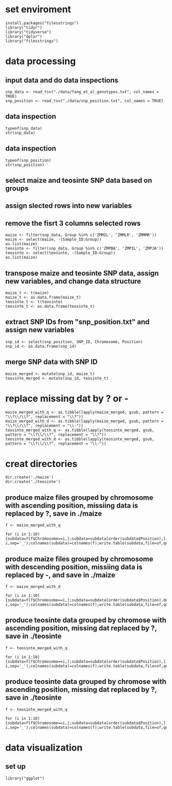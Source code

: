 # set enviroment
```install.packages("filesstrings")library("tidyr")library("tidyverse")library("dplyr")library("filesstrings")
```

# data processing## input data and do data inspections
```snp_data <- read_tsv("./data/fang_et_al_genotypes.txt", col_names = TRUE)snp_position <- read_tsv("./data/snp_position.txt", col_names = TRUE)```

## data inspection```typeof(snp_data)str(snp_data)```

## data inspection```typeof(snp_position)str(snp_position)```## select maize and teosinte SNP data based on groups## assign slected rows into new variables## remove the fisrt 3 columns selected rows ```{r}maize <- filter(snp_data, Group %in% c('ZMMIL', 'ZMMLR', 'ZMMMR'))maize <- select(maize, -(Sample_ID:Group))as.list(maize)teosinte <- filter(snp_data, Group %in% c('ZMPBA', 'ZMPIL', 'ZMPJA'))teosinte <- select(teosinte, -(Sample_ID:Group))as.list(maize) ```


## transpose maize and teosinte SNP data, assign new variables, and change data structure```{r}maize_t <- t(maize) maize_t <- as.data.frame(maize_t)teosinte_t <- t(teosinte)teosinte_t <- as.data.frame(teosinte_t)```## extract SNP IDs from "snp_position.txt" and assign new variables```{r}snp_id <- select(snp_position, SNP_ID, Chromosome, Position)snp_id <- as.data.frame(snp_id)```## merge SNP data with SNP ID```{r}maize_merged <- mutate(snp_id, maize_t)teosinte_merged <- mutate(snp_id, teosinte_t)```

# replace missing dat by ? or -```{r}maize_merged_with_q <- as.tibble(lapply(maize_merged, gsub, pattern = "\\?\\/\\?", replacement = "\\?"))maize_merged_with_d <- as.tibble(lapply(maize_merged, gsub, pattern = "\\?\\/\\?", replacement = "\\-"))teosinte_merged_with_q <- as.tibble(lapply(teosinte_merged, gsub, pattern = "\\?\\/\\?", replacement = "\\?"))teosinte_merged_with_d <- as.tibble(lapply(teosinte_merged, gsub, pattern = "\\?\\/\\?", replacement = "\\-"))```# creat directories ```{r}dir.create('./maize')dir.create('./teosinte')
```

## produce maize files grouped by chromosome with ascending position, missiing data is replaced by ?, save in ./maize```{r}f <- maize_merged_with_q for (i in 1:10){subdata=f[f$Chromosome==i,];subdata=subdata[order(subdata$Position),];of=paste('./maize/maize_ascending_chr', i,sep='_');colnames(subdata)=colnames(f);write.table(subdata,file=of,quote=F,sep='\t',row.names=F)}```## produce maize files grouped by chromosome with descending position, missiing data is replaced by -, and save in ./maize```{r}f <- maize_merged_with_d for (i in 1:10){subdata=f[f$Chromosome==i,];subdata=subdata[order(subdata$Position),decrease=T];of=paste('./maize/maize_descending_chr', i,sep='_');colnames(subdata)=colnames(f);write.table(subdata,file=of,quote=F,sep='\t',row.names=F)}```## produce teosinte data grouped by chromose with ascending position, missing dat replaced by ?, save in ./teosinte```{r}f <- teosinte_merged_with_q for (i in 1:10){subdata=f[f$Chromosome==i,];subdata=subdata[order(subdata$Position),];of=paste('./teosinte/teosinte_ascending_chr', i,sep='_');colnames(subdata)=colnames(f);write.table(subdata,file=of,quote=F,sep='\t',row.names=F)}```## produce teosinte data grouped by chromose with ascending position, missing dat replaced by ?, save in ./teosinte```{r}f <- teosinte_merged_with_q for (i in 1:10){subdata=f[f$Chromosome==i,];subdata=subdata[order(subdata$Position),];of=paste('./teosinte/teosinte_ascending_chr', i,sep='_');colnames(subdata)=colnames(f);write.table(subdata,file=of,quote=F,sep='\t',row.names=F)}```# data visualization## set up```{r}library("ggplot")```